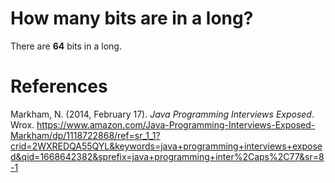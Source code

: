 # How many bits are in a long? 

There are **64** bits in a long. 


# References 
Markham, N. (2014, February 17). *Java Programming Interviews Exposed*. Wrox. <https://www.amazon.com/Java-Programming-Interviews-Exposed-Markham/dp/1118722868/ref=sr_1_1?crid=2WXREDQA55QYL&keywords=java+programming+interviews+exposed&qid=1668642382&sprefix=java+programming+inter%2Caps%2C77&sr=8-1> 
